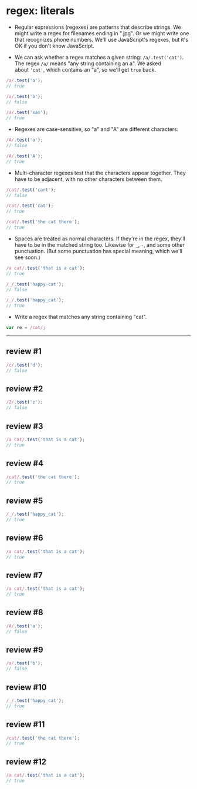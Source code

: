 # regex: literals

- Regular expressions (regexes) are patterns that describe strings. We might write a regex for filenames ending in ".jpg". Or we might write one that recognizes phone numbers. We'll use JavaScript's regexes, but it's OK if you don't know JavaScript.

- We can ask whether a regex matches a given string: `/a/.test('cat')`. The regex `/a/` means "any string containing an a". We asked about `'cat'`, which contains an "a", so we'll get `true` back.

```js
/a/.test('a');
// true
```

```js
/a/.test('b');
// false
```

```js
/a/.test('xax');
// true
```

- Regexes are case-sensitive, so "a" and "A" are different characters.

```js
/A/.test('a');
// false
```

```js
/A/.test('A');
// true
```

- Multi-character regexes test that the characters appear together. They have to be adjacent, with no other characters between them.

```js
/cat/.test('cart');
// false
```

```js
/cat/.test('cat');
// true
```

```js
/cat/.test('the cat there');
// true
```

- Spaces are treated as normal characters. If they're in the regex, they'll have to be in the matched string too. Likewise for `_`, `-`, and some other punctuation. (But some punctuation has special meaning, which we'll see soon.)

```js
/a cat/.test('that is a cat');
// true
```

```js
/_/.test('happy-cat');
// false
```

```js
/_/.test('happy_cat');
// true
```

- Write a regex that matches any string containing "cat".

```js
var re = /cat/;
```

---

## review #1

```js
/c/.test('d');
// false
```

## review #2

```js
/Z/.test('z');
// false
```

## review #3

```js
/a cat/.test('that is a cat');
// true
```

## review #4

```js
/cat/.test('the cat there');
// true
```

## review #5

```js
/_/.test('happy_cat');
// true
```

## review #6

```js
/a cat/.test('that is a cat');
// true
```

## review #7

```js
/a cat/.test('that is a cat');
// true
```

## review #8

```js
/A/.test('a');
// false
```

## review #9

```js
/a/.test('b');
// false
```

## review #10

```js
/_/.test('happy_cat');
// true
```

## review #11

```js
/cat/.test('the cat there');
// true
```

## review #12

```js
/a cat/.test('that is a cat');
// true
```